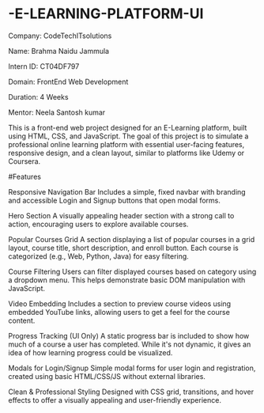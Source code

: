 # -E-LEARNING-PLATFORM-UI

Company: CodeTechITsolutions

Name: Brahma Naidu Jammula

Intern ID: CT04DF797

Domain: FrontEnd Web Development

Duration: 4 Weeks

Mentor: Neela Santosh kumar

This is a front-end web project designed for an E-Learning platform, built using HTML, CSS, and JavaScript. The goal of this project is to simulate a professional online learning platform with essential user-facing features, responsive design, and a clean layout, similar to platforms like Udemy or Coursera.

#Features

Responsive Navigation Bar
Includes a simple, fixed navbar with branding and accessible Login and Signup buttons that open modal forms.

Hero Section
A visually appealing header section with a strong call to action, encouraging users to explore available courses.

Popular Courses Grid
A section displaying a list of popular courses in a grid layout, course title, short description, and enroll button. Each course is categorized (e.g., Web, Python, Java) for easy filtering.

Course Filtering
Users can filter displayed courses based on category using a dropdown menu. This helps demonstrate basic DOM manipulation with JavaScript.

Video Embedding
Includes a section to preview course videos using embedded YouTube links, allowing users to get a feel for the course content.

Progress Tracking (UI Only)
A static progress bar is included to show how much of a course a user has completed. While it's not dynamic, it gives an idea of how learning progress could be visualized.

Modals for Login/Signup
Simple modal forms for user login and registration, created using basic HTML/CSS/JS without external libraries.

Clean & Professional Styling
Designed with CSS grid, transitions, and hover effects to offer a visually appealing and user-friendly experience.

